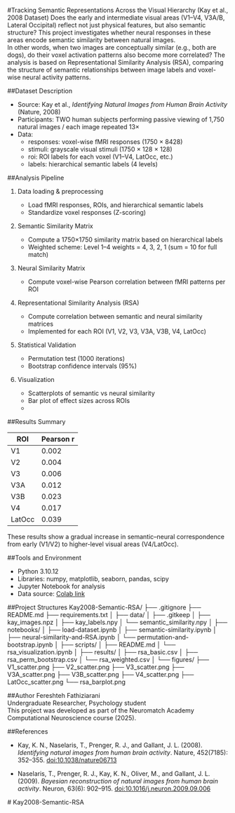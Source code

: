 
#Tracking Semantic Representations Across the Visual Hierarchy (Kay et al., 2008 Dataset)
Does the early and intermediate visual areas (V1–V4, V3A/B, Lateral Occipital) reflect not just physical features, but also semantic structure?
This project investigates whether neural responses in these areas encode semantic similarity between natural images.  
In other words, when two images are conceptually similar (e.g., both are dogs), do their voxel activation patterns also become more correlated?
The analysis is based on Representational Similarity Analysis (RSA), comparing the structure of semantic relationships between image labels and voxel-wise neural activity patterns.

##Dataset Description
- Source: Kay et al., *Identifying Natural Images from Human Brain Activity* (Nature, 2008)  
- Participants: TWO human subjects performing passive viewing of 1,750 natural images / each image repeated 13×  
- Data:  
  - responses: voxel-wise fMRI responses (1750 × 8428)  
  - stimuli: grayscale visual stimuli (1750 × 128 × 128)  
  - roi: ROI labels for each voxel (V1–V4, LatOcc, etc.)  
  - labels: hierarchical semantic labels (4 levels)
    
##Analysis Pipeline

1. Data loading & preprocessing  
   - Load fMRI responses, ROIs, and hierarchical semantic labels  
   - Standardize voxel responses (Z-scoring)

2. Semantic Similarity Matrix  
   - Compute a 1750×1750 similarity matrix based on hierarchical labels  
   - Weighted scheme: Level 1–4 weights = 4, 3, 2, 1 (sum = 10 for full match)

3. Neural Similarity Matrix  
   - Compute voxel-wise Pearson correlation between fMRI patterns per ROI

4. Representational Similarity Analysis (RSA)  
   - Compute correlation between semantic and neural similarity matrices  
   - Implemented for each ROI (V1, V2, V3, V3A, V3B, V4, LatOcc)

5. Statistical Validation  
   - Permutation test (1000 iterations)  
   - Bootstrap confidence intervals (95%)

6. Visualization  
   - Scatterplots of semantic vs neural similarity  
   - Bar plot of effect sizes across ROIs
   - 
##Results Summary

| ROI     | Pearson r |
|--------|------------|
| V1     | 0.002      |
| V2     | 0.004      |
| V3     | 0.006      |
| V3A    | 0.012      |
| V3B    | 0.023      |
| V4     | 0.017      |
| LatOcc | 0.039      |

These results show a gradual increase in semantic–neural correspondence from early (V1/V2) to higher-level visual areas (V4/LatOcc).

##Tools and Environment

- Python 3.10.12  
- Libraries: numpy, matplotlib, seaborn, pandas, scipy  
- Jupyter Notebook for analysis  
- Data source: [Colab link](https://colab.research.google.com/github/NeuromatchAcademy/course-content/blob/main/projects/fMRI/load_kay_images.ipynb)

##Project Structures
Kay2008-Semantic-RSA/
├── .gitignore
├── README.md
├── requirements.txt
│
├── data/
│   ├── .gitkeep
│   ├── kay_images.npz
│   ├── kay_labels.npy
│   └── semantic_similarity.npy
│
├── notebooks/
│   ├── load-dataset.ipynb
│   ├── semantic-similarity.ipynb
│   ├── neural-similarity-and-RSA.ipynb
│   └── permutation-and-bootstrap.ipynb
│
├── scripts/
│   ├── README.md
│   └── rsa_visualization.ipynb
│
├── results/
│   ├── rsa_basic.csv
│   ├── rsa_perm_bootstrap.csv
│   └── rsa_weighted.csv
│
└── figures/
    ├── V1_scatter.png
    ├── V2_scatter.png
    ├── V3_scatter.png
    ├── V3A_scatter.png
    ├── V3B_scatter.png
    ├── V4_scatter.png
    ├── LatOcc_scatter.png
    └── rsa_barplot.png
    
##Author
Fereshteh Fathiziarani  
Undergraduate Researcher, Psychology student  
This project was developed as part of the Neuromatch Academy Computational Neuroscience course (2025).

##References

- Kay, K. N., Naselaris, T., Prenger, R. J., and Gallant, J. L. (2008). *Identifying natural images from human brain activity*. Nature, 452(7185): 352–355. [doi:10.1038/nature06713](https://doi.org/10.1038/nature06713)

- Naselaris, T., Prenger, R. J., Kay, K. N., Oliver, M., and Gallant, J. L. (2009). *Bayesian reconstruction of natural images from human brain activity*. Neuron, 63(6): 902–915. [doi:10.1016/j.neuron.2009.09.006](https://doi.org/10.1016/j.neuron.2009.09.006)
  
#   K a y 2 0 0 8 - S e m a n t i c - R S A 

 
 







